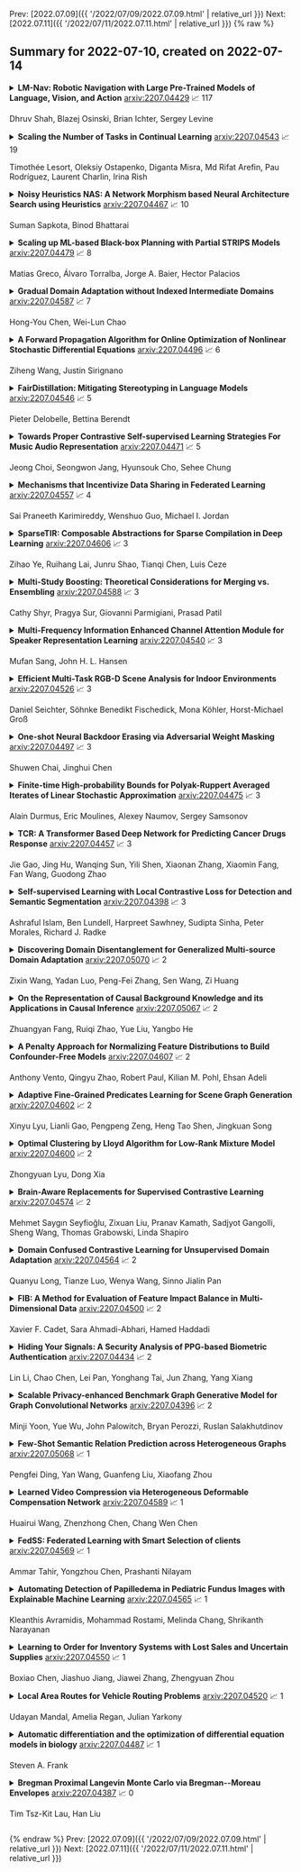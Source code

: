 Prev: [2022.07.09]({{ '/2022/07/09/2022.07.09.html' | relative_url }})  Next: [2022.07.11]({{ '/2022/07/11/2022.07.11.html' | relative_url }})
{% raw %}
## Summary for 2022-07-10, created on 2022-07-14


<details><summary><b>LM-Nav: Robotic Navigation with Large Pre-Trained Models of Language, Vision, and Action</b>
<a href="https://arxiv.org/abs/2207.04429">arxiv:2207.04429</a>
&#x1F4C8; 117 <br>
<p>Dhruv Shah, Blazej Osinski, Brian Ichter, Sergey Levine</p></summary>
<p>

**Abstract:** Goal-conditioned policies for robotic navigation can be trained on large, unannotated datasets, providing for good generalization to real-world settings. However, particularly in vision-based settings where specifying goals requires an image, this makes for an unnatural interface. Language provides a more convenient modality for communication with robots, but contemporary methods typically require expensive supervision, in the form of trajectories annotated with language descriptions. We present a system, LM-Nav, for robotic navigation that enjoys the benefits of training on unannotated large datasets of trajectories, while still providing a high-level interface to the user. Instead of utilizing a labeled instruction following dataset, we show that such a system can be constructed entirely out of pre-trained models for navigation (ViNG), image-language association (CLIP), and language modeling (GPT-3), without requiring any fine-tuning or language-annotated robot data. We instantiate LM-Nav on a real-world mobile robot and demonstrate long-horizon navigation through complex, outdoor environments from natural language instructions. For videos of our experiments, code release, and an interactive Colab notebook that runs in your browser, please check out our project page https://sites.google.com/view/lmnav

</p>
</details>

<details><summary><b>Scaling the Number of Tasks in Continual Learning</b>
<a href="https://arxiv.org/abs/2207.04543">arxiv:2207.04543</a>
&#x1F4C8; 19 <br>
<p>Timothée Lesort, Oleksiy Ostapenko, Diganta Misra, Md Rifat Arefin, Pau Rodríguez, Laurent Charlin, Irina Rish</p></summary>
<p>

**Abstract:** Standard gradient descent algorithms applied to sequences of tasks are known to produce catastrophic forgetting in deep neural networks. When trained on a new task in a sequence, the model updates its parameters on the current task, forgetting past knowledge.
  This article explores scenarios where we scale the number of tasks in a finite environment. Those scenarios are composed of a long sequence of tasks with reoccurring data.
  We show that in such setting, stochastic gradient descent can learn, progress, and converge to a solution that according to existing literature needs a continual learning algorithm. In other words, we show that the model performs knowledge retention and accumulation without specific memorization mechanisms.
  We propose a new experimentation framework, SCoLe (Scaling Continual Learning), to study the knowledge retention and accumulation of algorithms in potentially infinite sequences of tasks. To explore this setting, we performed a large number of experiments on sequences of 1,000 tasks to better understand this new family of settings.
  We also propose a slight modifications to the vanilla stochastic gradient descent to facilitate continual learning in this setting.
  The SCoLe framework represents a good simulation of practical training environments with reoccurring situations and allows the study of convergence behavior in long sequences. Our experiments show that previous results on short scenarios cannot always be extrapolated to longer scenarios.

</p>
</details>

<details><summary><b>Noisy Heuristics NAS: A Network Morphism based Neural Architecture Search using Heuristics</b>
<a href="https://arxiv.org/abs/2207.04467">arxiv:2207.04467</a>
&#x1F4C8; 10 <br>
<p>Suman Sapkota, Binod Bhattarai</p></summary>
<p>

**Abstract:** Network Morphism based Neural Architecture Search (NAS) is one of the most efficient methods, however, knowing where and when to add new neurons or remove dis-functional ones is generally left to black-box Reinforcement Learning models. In this paper, we present a new Network Morphism based NAS called Noisy Heuristics NAS which uses heuristics learned from manually developing neural network models and inspired by biological neuronal dynamics. Firstly, we add new neurons randomly and prune away some to select only the best fitting neurons. Secondly, we control the number of layers in the network using the relationship of hidden units to the number of input-output connections. Our method can increase or decrease the capacity or non-linearity of models online which is specified with a few meta-parameters by the user. Our method generalizes both on toy datasets and on real-world data sets such as MNIST, CIFAR-10, and CIFAR-100. The performance is comparable to the hand-engineered architecture ResNet-18 with the similar parameters.

</p>
</details>

<details><summary><b>Scaling up ML-based Black-box Planning with Partial STRIPS Models</b>
<a href="https://arxiv.org/abs/2207.04479">arxiv:2207.04479</a>
&#x1F4C8; 8 <br>
<p>Matias Greco, Álvaro Torralba, Jorge A. Baier, Hector Palacios</p></summary>
<p>

**Abstract:** A popular approach for sequential decision-making is to perform simulator-based search guided with Machine Learning (ML) methods like policy learning. On the other hand, model-relaxation heuristics can guide the search effectively if a full declarative model is available. In this work, we consider how a practitioner can improve ML-based black-box planning on settings where a complete symbolic model is not available. We show that specifying an incomplete STRIPS model that describes only part of the problem enables the use of relaxation heuristics. Our findings on several planning domains suggest that this is an effective way to improve ML-based black-box planning beyond collecting more data or tuning ML architectures.

</p>
</details>

<details><summary><b>Gradual Domain Adaptation without Indexed Intermediate Domains</b>
<a href="https://arxiv.org/abs/2207.04587">arxiv:2207.04587</a>
&#x1F4C8; 7 <br>
<p>Hong-You Chen, Wei-Lun Chao</p></summary>
<p>

**Abstract:** The effectiveness of unsupervised domain adaptation degrades when there is a large discrepancy between the source and target domains. Gradual domain adaptation (GDA) is one promising way to mitigate such an issue, by leveraging additional unlabeled data that gradually shift from the source to the target. Through sequentially adapting the model along the "indexed" intermediate domains, GDA substantially improves the overall adaptation performance. In practice, however, the extra unlabeled data may not be separated into intermediate domains and indexed properly, limiting the applicability of GDA. In this paper, we investigate how to discover the sequence of intermediate domains when it is not already available. Concretely, we propose a coarse-to-fine framework, which starts with a coarse domain discovery step via progressive domain discriminator training. This coarse domain sequence then undergoes a fine indexing step via a novel cycle-consistency loss, which encourages the next intermediate domain to preserve sufficient discriminative knowledge of the current intermediate domain. The resulting domain sequence can then be used by a GDA algorithm. On benchmark data sets of GDA, we show that our approach, which we name Intermediate DOmain Labeler (IDOL), can lead to comparable or even better adaptation performance compared to the pre-defined domain sequence, making GDA more applicable and robust to the quality of domain sequences. Codes are available at https://github.com/hongyouc/IDOL.

</p>
</details>

<details><summary><b>A Forward Propagation Algorithm for Online Optimization of Nonlinear Stochastic Differential Equations</b>
<a href="https://arxiv.org/abs/2207.04496">arxiv:2207.04496</a>
&#x1F4C8; 6 <br>
<p>Ziheng Wang, Justin Sirignano</p></summary>
<p>

**Abstract:** Optimizing over the stationary distribution of stochastic differential equations (SDEs) is computationally challenging. A new forward propagation algorithm has been recently proposed for the online optimization of SDEs. The algorithm solves an SDE, derived using forward differentiation, which provides a stochastic estimate for the gradient. The algorithm continuously updates the SDE model's parameters and the gradient estimate simultaneously. This paper studies the convergence of the forward propagation algorithm for nonlinear dissipative SDEs. We leverage the ergodicity of this class of nonlinear SDEs to characterize the convergence rate of the transition semi-group and its derivatives. Then, we prove bounds on the solution of a Poisson partial differential equation (PDE) for the expected time integral of the algorithm's stochastic fluctuations around the direction of steepest descent. We then re-write the algorithm using the PDE solution, which allows us to characterize the parameter evolution around the direction of steepest descent. Our main result is a convergence theorem for the forward propagation algorithm for nonlinear dissipative SDEs.

</p>
</details>

<details><summary><b>FairDistillation: Mitigating Stereotyping in Language Models</b>
<a href="https://arxiv.org/abs/2207.04546">arxiv:2207.04546</a>
&#x1F4C8; 5 <br>
<p>Pieter Delobelle, Bettina Berendt</p></summary>
<p>

**Abstract:** Large pre-trained language models are successfully being used in a variety of tasks, across many languages. With this ever-increasing usage, the risk of harmful side effects also rises, for example by reproducing and reinforcing stereotypes. However, detecting and mitigating these harms is difficult to do in general and becomes computationally expensive when tackling multiple languages or when considering different biases. To address this, we present FairDistillation: a cross-lingual method based on knowledge distillation to construct smaller language models while controlling for specific biases. We found that our distillation method does not negatively affect the downstream performance on most tasks and successfully mitigates stereotyping and representational harms. We demonstrate that FairDistillation can create fairer language models at a considerably lower cost than alternative approaches.

</p>
</details>

<details><summary><b>Towards Proper Contrastive Self-supervised Learning Strategies For Music Audio Representation</b>
<a href="https://arxiv.org/abs/2207.04471">arxiv:2207.04471</a>
&#x1F4C8; 5 <br>
<p>Jeong Choi, Seongwon Jang, Hyunsouk Cho, Sehee Chung</p></summary>
<p>

**Abstract:** The common research goal of self-supervised learning is to extract a general representation which an arbitrary downstream task would benefit from. In this work, we investigate music audio representation learned from different contrastive self-supervised learning schemes and empirically evaluate the embedded vectors on various music information retrieval (MIR) tasks where different levels of the music perception are concerned. We analyze the results to discuss the proper direction of contrastive learning strategies for different MIR tasks. We show that these representations convey a comprehensive information about the auditory characteristics of music in general, although each of the self-supervision strategies has its own effectiveness in certain aspect of information.

</p>
</details>

<details><summary><b>Mechanisms that Incentivize Data Sharing in Federated Learning</b>
<a href="https://arxiv.org/abs/2207.04557">arxiv:2207.04557</a>
&#x1F4C8; 4 <br>
<p>Sai Praneeth Karimireddy, Wenshuo Guo, Michael I. Jordan</p></summary>
<p>

**Abstract:** Federated learning is typically considered a beneficial technology which allows multiple agents to collaborate with each other, improve the accuracy of their models, and solve problems which are otherwise too data-intensive / expensive to be solved individually. However, under the expectation that other agents will share their data, rational agents may be tempted to engage in detrimental behavior such as free-riding where they contribute no data but still enjoy an improved model. In this work, we propose a framework to analyze the behavior of such rational data generators. We first show how a naive scheme leads to catastrophic levels of free-riding where the benefits of data sharing are completely eroded. Then, using ideas from contract theory, we introduce accuracy shaping based mechanisms to maximize the amount of data generated by each agent. These provably prevent free-riding without needing any payment mechanism.

</p>
</details>

<details><summary><b>SparseTIR: Composable Abstractions for Sparse Compilation in Deep Learning</b>
<a href="https://arxiv.org/abs/2207.04606">arxiv:2207.04606</a>
&#x1F4C8; 3 <br>
<p>Zihao Ye, Ruihang Lai, Junru Shao, Tianqi Chen, Luis Ceze</p></summary>
<p>

**Abstract:** Sparse tensors are rapidly becoming critical components of modern deep learning workloads. However, developing high-performance sparse operators can be difficult and tedious, and existing vendor libraries cannot satisfy the escalating demands from new operators. Sparse tensor compilers simplify the development of operators, but efficient sparse compilation for deep learning remains challenging because a single sparse format cannot maximize hardware efficiency, and single-shot compilers cannot keep up with latest hardware and system advances. We show that the key to addressing both challenges is two forms of composability. In this paper, we propose SparseTIR, a sparse tensor compilation abstraction that offers composable formats and composable transformations for deep learning workloads. SparseTIR constructs a search space over these composable components for performance tuning. With these improvements, SparseTIR obtains consistent performance speedups vs vendor libraries on GPUs for single operators: 1.1-3.3x for GNN operators and 1.1-4.4x for sparse transformer operators. SparseTIR also accelerates end-to-end GNNs by 1.1-2.2x for GraphSAGE training and 0.9-26x for RGCN inference.

</p>
</details>

<details><summary><b>Multi-Study Boosting: Theoretical Considerations for Merging vs. Ensembling</b>
<a href="https://arxiv.org/abs/2207.04588">arxiv:2207.04588</a>
&#x1F4C8; 3 <br>
<p>Cathy Shyr, Pragya Sur, Giovanni Parmigiani, Prasad Patil</p></summary>
<p>

**Abstract:** Cross-study replicability is a powerful model evaluation criterion that emphasizes generalizability of predictions. When training cross-study replicable prediction models, it is critical to decide between merging and treating the studies separately. We study boosting algorithms in the presence of potential heterogeneity in predictor-outcome relationships across studies and compare two multi-study learning strategies: 1) merging all the studies and training a single model, and 2) multi-study ensembling, which involves training a separate model on each study and ensembling the resulting predictions. In the regression setting, we provide theoretical guidelines based on an analytical transition point to determine whether it is more beneficial to merge or to ensemble for boosting with linear learners. In addition, we characterize a bias-variance decomposition of estimation error for boosting with component-wise linear learners. We verify the theoretical transition point result in simulation and illustrate how it can guide the decision on merging vs. ensembling in an application to breast cancer gene expression data.

</p>
</details>

<details><summary><b>Multi-Frequency Information Enhanced Channel Attention Module for Speaker Representation Learning</b>
<a href="https://arxiv.org/abs/2207.04540">arxiv:2207.04540</a>
&#x1F4C8; 3 <br>
<p>Mufan Sang, John H. L. Hansen</p></summary>
<p>

**Abstract:** Recently, attention mechanisms have been applied successfully in neural network-based speaker verification systems. Incorporating the Squeeze-and-Excitation block into convolutional neural networks has achieved remarkable performance. However, it uses global average pooling (GAP) to simply average the features along time and frequency dimensions, which is incapable of preserving sufficient speaker information in the feature maps. In this study, we show that GAP is a special case of a discrete cosine transform (DCT) on time-frequency domain mathematically using only the lowest frequency component in frequency decomposition. To strengthen the speaker information extraction ability, we propose to utilize multi-frequency information and design two novel and effective attention modules, called Single-Frequency Single-Channel (SFSC) attention module and Multi-Frequency Single-Channel (MFSC) attention module. The proposed attention modules can effectively capture more speaker information from multiple frequency components on the basis of DCT. We conduct comprehensive experiments on the VoxCeleb datasets and a probe evaluation on the 1st 48-UTD forensic corpus. Experimental results demonstrate that our proposed SFSC and MFSC attention modules can efficiently generate more discriminative speaker representations and outperform ResNet34-SE and ECAPA-TDNN systems with relative 20.9% and 20.2% reduction in EER, without adding extra network parameters.

</p>
</details>

<details><summary><b>Efficient Multi-Task RGB-D Scene Analysis for Indoor Environments</b>
<a href="https://arxiv.org/abs/2207.04526">arxiv:2207.04526</a>
&#x1F4C8; 3 <br>
<p>Daniel Seichter, Söhnke Benedikt Fischedick, Mona Köhler, Horst-Michael Groß</p></summary>
<p>

**Abstract:** Semantic scene understanding is essential for mobile agents acting in various environments. Although semantic segmentation already provides a lot of information, details about individual objects as well as the general scene are missing but required for many real-world applications. However, solving multiple tasks separately is expensive and cannot be accomplished in real time given limited computing and battery capabilities on a mobile platform. In this paper, we propose an efficient multi-task approach for RGB-D scene analysis~(EMSANet) that simultaneously performs semantic and instance segmentation~(panoptic segmentation), instance orientation estimation, and scene classification. We show that all tasks can be accomplished using a single neural network in real time on a mobile platform without diminishing performance - by contrast, the individual tasks are able to benefit from each other. In order to evaluate our multi-task approach, we extend the annotations of the common RGB-D indoor datasets NYUv2 and SUNRGB-D for instance segmentation and orientation estimation. To the best of our knowledge, we are the first to provide results in such a comprehensive multi-task setting for indoor scene analysis on NYUv2 and SUNRGB-D.

</p>
</details>

<details><summary><b>One-shot Neural Backdoor Erasing via Adversarial Weight Masking</b>
<a href="https://arxiv.org/abs/2207.04497">arxiv:2207.04497</a>
&#x1F4C8; 3 <br>
<p>Shuwen Chai, Jinghui Chen</p></summary>
<p>

**Abstract:** Recent studies show that despite achieving high accuracy on a number of real-world applications, deep neural networks (DNNs) can be backdoored: by injecting triggered data samples into the training dataset, the adversary can mislead the trained model into classifying any test data to the target class as long as the trigger pattern is presented. To nullify such backdoor threats, various methods have been proposed. Particularly, a line of research aims to purify the potentially compromised model. However, one major limitation of this line of work is the requirement to access sufficient original training data: the purifying performance is a lot worse when the available training data is limited. In this work, we propose Adversarial Weight Masking (AWM), a novel method capable of erasing the neural backdoors even in the one-shot setting. The key idea behind our method is to formulate this into a min-max optimization problem: first, adversarially recover the trigger patterns and then (soft) mask the network weights that are sensitive to the recovered patterns. Comprehensive evaluations of several benchmark datasets suggest that AWM can largely improve the purifying effects over other state-of-the-art methods on various available training dataset sizes.

</p>
</details>

<details><summary><b>Finite-time High-probability Bounds for Polyak-Ruppert Averaged Iterates of Linear Stochastic Approximation</b>
<a href="https://arxiv.org/abs/2207.04475">arxiv:2207.04475</a>
&#x1F4C8; 3 <br>
<p>Alain Durmus, Eric Moulines, Alexey Naumov, Sergey Samsonov</p></summary>
<p>

**Abstract:** This paper provides a finite-time analysis of linear stochastic approximation (LSA) algorithms with fixed step size, a core method in statistics and machine learning. LSA is used to compute approximate solutions of a $d$-dimensional linear system $\bar{\mathbf{A}} θ= \bar{\mathbf{b}}$, for which $(\bar{\mathbf{A}}, \bar{\mathbf{b}})$ can only be estimated through (asymptotically) unbiased observations $\{(\mathbf{A}(Z_n),\mathbf{b}(Z_n))\}_{n \in \mathbb{N}}$. We consider here the case where $\{Z_n\}_{n \in \mathbb{N}}$ is an i.i.d. sequence or a uniformly geometrically ergodic Markov chain, and derive $p$-moments inequality and high probability bounds for the iterates defined by LSA and its Polyak-Ruppert averaged version. More precisely, we establish bounds of order $(p αt_{\operatorname{mix}})^{1/2}d^{1/p}$ on the $p$-th moment of the last iterate of LSA. In this formula $α$ is the step size of the procedure and $t_{\operatorname{mix}}$ is the mixing time of the underlying chain ($t_{\operatorname{mix}}=1$ in the i.i.d. setting). We then prove finite-time instance-dependent bounds on the Polyak-Ruppert averaged sequence of iterates. These results are sharp in the sense that the leading term we obtain matches the local asymptotic minimax limit, including tight dependence on the parameters $(d,t_{\operatorname{mix}})$ in the higher order terms.

</p>
</details>

<details><summary><b>TCR: A Transformer Based Deep Network for Predicting Cancer Drugs Response</b>
<a href="https://arxiv.org/abs/2207.04457">arxiv:2207.04457</a>
&#x1F4C8; 3 <br>
<p>Jie Gao, Jing Hu, Wanqing Sun, Yili Shen, Xiaonan Zhang, Xiaomin Fang, Fan Wang, Guodong Zhao</p></summary>
<p>

**Abstract:** Predicting clinical outcomes to anti-cancer drugs on a personalized basis is challenging in cancer treatment due to the heterogeneity of tumors. Traditional computational efforts have been made to model the effect of drug response on individual samples depicted by their molecular profile, yet overfitting occurs because of the high dimension for omics data, hindering models from clinical application. Recent research shows that deep learning is a promising approach to build drug response models by learning alignment patterns between drugs and samples. However, existing studies employed the simple feature fusion strategy and only considered the drug features as a whole representation while ignoring the substructure information that may play a vital role when aligning drugs and genes. Hereby in this paper, we propose TCR (Transformer based network for Cancer drug Response) to predict anti-cancer drug response. By utilizing an attention mechanism, TCR is able to learn the interactions between drug atom/sub-structure and molecular signatures efficiently in our study. Furthermore, a dual loss function and cross sampling strategy were designed to improve the prediction power of TCR. We show that TCR outperformed all other methods under various data splitting strategies on all evaluation matrices (some with significant improvement). Extensive experiments demonstrate that TCR shows significantly improved generalization ability on independent in-vitro experiments and in-vivo real patient data. Our study highlights the prediction power of TCR and its potential value for cancer drug repurpose and precision oncology treatment.

</p>
</details>

<details><summary><b>Self-supervised Learning with Local Contrastive Loss for Detection and Semantic Segmentation</b>
<a href="https://arxiv.org/abs/2207.04398">arxiv:2207.04398</a>
&#x1F4C8; 3 <br>
<p>Ashraful Islam, Ben Lundell, Harpreet Sawhney, Sudipta Sinha, Peter Morales, Richard J. Radke</p></summary>
<p>

**Abstract:** We present a self-supervised learning (SSL) method suitable for semi-global tasks such as object detection and semantic segmentation. We enforce local consistency between self-learned features, representing corresponding image locations of transformed versions of the same image, by minimizing a pixel-level local contrastive (LC) loss during training. LC-loss can be added to existing self-supervised learning methods with minimal overhead. We evaluate our SSL approach on two downstream tasks -- object detection and semantic segmentation, using COCO, PASCAL VOC, and CityScapes datasets. Our method outperforms the existing state-of-the-art SSL approaches by 1.9% on COCO object detection, 1.4% on PASCAL VOC detection, and 0.6% on CityScapes segmentation.

</p>
</details>

<details><summary><b>Discovering Domain Disentanglement for Generalized Multi-source Domain Adaptation</b>
<a href="https://arxiv.org/abs/2207.05070">arxiv:2207.05070</a>
&#x1F4C8; 2 <br>
<p>Zixin Wang, Yadan Luo, Peng-Fei Zhang, Sen Wang, Zi Huang</p></summary>
<p>

**Abstract:** A typical multi-source domain adaptation (MSDA) approach aims to transfer knowledge learned from a set of labeled source domains, to an unlabeled target domain. Nevertheless, prior works strictly assume that each source domain shares the identical group of classes with the target domain, which could hardly be guaranteed as the target label space is not observable. In this paper, we consider a more versatile setting of MSDA, namely Generalized Multi-source Domain Adaptation, wherein the source domains are partially overlapped, and the target domain is allowed to contain novel categories that are not presented in any source domains. This new setting is more elusive than any existing domain adaptation protocols due to the coexistence of the domain and category shifts across the source and target domains. To address this issue, we propose a variational domain disentanglement (VDD) framework, which decomposes the domain representations and semantic features for each instance by encouraging dimension-wise independence. To identify the target samples of unknown classes, we leverage online pseudo labeling, which assigns the pseudo-labels to unlabeled target data based on the confidence scores. Quantitative and qualitative experiments conducted on two benchmark datasets demonstrate the validity of the proposed framework.

</p>
</details>

<details><summary><b>On the Representation of Causal Background Knowledge and its Applications in Causal Inference</b>
<a href="https://arxiv.org/abs/2207.05067">arxiv:2207.05067</a>
&#x1F4C8; 2 <br>
<p>Zhuangyan Fang, Ruiqi Zhao, Yue Liu, Yangbo He</p></summary>
<p>

**Abstract:** Causal background knowledge about the existence or the absence of causal edges and paths is frequently encountered in observational studies. The shared directed edges and links of a subclass of Markov equivalent DAGs refined due to background knowledge can be represented by a causal maximally partially directed acyclic graph (MPDAG). In this paper, we first provide a sound and complete graphical characterization of causal MPDAGs and give a minimal representation of a causal MPDAG. Then, we introduce a novel representation called direct causal clause (DCC) to represent all types of causal background knowledge in a unified form. Using DCCs, we study the consistency and equivalency of causal background knowledge and show that any causal background knowledge set can be equivalently decomposed into a causal MPDAG plus a minimal residual set of DCCs. Polynomial-time algorithms are also provided for checking the consistency, equivalency, and finding the decomposed MPDAG and residual DCCs. Finally, with causal background knowledge, we prove a sufficient and necessary condition to identify causal effects and surprisingly find that the identifiability of causal effects only depends on the decomposed MPDAG. We also develop a local IDA-type algorithm to estimate the possible values of an unidentifiable effect. Simulations suggest that causal background knowledge can significantly improve the identifiability of causal effects.

</p>
</details>

<details><summary><b>A Penalty Approach for Normalizing Feature Distributions to Build Confounder-Free Models</b>
<a href="https://arxiv.org/abs/2207.04607">arxiv:2207.04607</a>
&#x1F4C8; 2 <br>
<p>Anthony Vento, Qingyu Zhao, Robert Paul, Kilian M. Pohl, Ehsan Adeli</p></summary>
<p>

**Abstract:** Translating machine learning algorithms into clinical applications requires addressing challenges related to interpretability, such as accounting for the effect of confounding variables (or metadata). Confounding variables affect the relationship between input training data and target outputs. When we train a model on such data, confounding variables will bias the distribution of the learned features. A recent promising solution, MetaData Normalization (MDN), estimates the linear relationship between the metadata and each feature based on a non-trainable closed-form solution. However, this estimation is confined by the sample size of a mini-batch and thereby may cause the approach to be unstable during training. In this paper, we extend the MDN method by applying a Penalty approach (referred to as PDMN). We cast the problem into a bi-level nested optimization problem. We then approximate this optimization problem using a penalty method so that the linear parameters within the MDN layer are trainable and learned on all samples. This enables PMDN to be plugged into any architectures, even those unfit to run batch-level operations, such as transformers and recurrent models. We show improvement in model accuracy and greater independence from confounders using PMDN over MDN in a synthetic experiment and a multi-label, multi-site dataset of magnetic resonance images (MRIs).

</p>
</details>

<details><summary><b>Adaptive Fine-Grained Predicates Learning for Scene Graph Generation</b>
<a href="https://arxiv.org/abs/2207.04602">arxiv:2207.04602</a>
&#x1F4C8; 2 <br>
<p>Xinyu Lyu, Lianli Gao, Pengpeng Zeng, Heng Tao Shen, Jingkuan Song</p></summary>
<p>

**Abstract:** The performance of current Scene Graph Generation (SGG) models is severely hampered by hard-to-distinguish predicates, e.g., woman-on/standing on/walking on-beach. As general SGG models tend to predict head predicates and re-balancing strategies prefer tail categories, none of them can appropriately handle hard-to-distinguish predicates. To tackle this issue, inspired by fine-grained image classification, which focuses on differentiating hard-to-distinguish objects, we propose an Adaptive Fine-Grained Predicates Learning (FGPL-A) which aims at differentiating hard-to-distinguish predicates for SGG. First, we introduce an Adaptive Predicate Lattice (PL-A) to figure out hard-to-distinguish predicates, which adaptively explores predicate correlations in keeping with model's dynamic learning pace. Practically, PL-A is initialized from SGG dataset, and gets refined by exploring model's predictions of current mini-batch. Utilizing PL-A, we propose an Adaptive Category Discriminating Loss (CDL-A) and an Adaptive Entity Discriminating Loss (EDL-A), which progressively regularize model's discriminating process with fine-grained supervision concerning model's dynamic learning status, ensuring balanced and efficient learning process. Extensive experimental results show that our proposed model-agnostic strategy significantly boosts performance of benchmark models on VG-SGG and GQA-SGG datasets by up to 175% and 76% on Mean Recall@100, achieving new state-of-the-art performance. Moreover, experiments on Sentence-to-Graph Retrieval and Image Captioning tasks further demonstrate practicability of our method.

</p>
</details>

<details><summary><b>Optimal Clustering by Lloyd Algorithm for Low-Rank Mixture Model</b>
<a href="https://arxiv.org/abs/2207.04600">arxiv:2207.04600</a>
&#x1F4C8; 2 <br>
<p>Zhongyuan Lyu, Dong Xia</p></summary>
<p>

**Abstract:** This paper investigates the computational and statistical limits in clustering matrix-valued observations. We propose a low-rank mixture model (LrMM), adapted from the classical Gaussian mixture model (GMM) to treat matrix-valued observations, which assumes low-rankness for population center matrices. A computationally efficient clustering method is designed by integrating Lloyd algorithm and low-rank approximation. Once well-initialized, the algorithm converges fast and achieves an exponential-type clustering error rate that is minimax optimal. Meanwhile, we show that a tensor-based spectral method delivers a good initial clustering. Comparable to GMM, the minimax optimal clustering error rate is decided by the separation strength, i.e, the minimal distance between population center matrices. By exploiting low-rankness, the proposed algorithm is blessed with a weaker requirement on separation strength. Unlike GMM, however, the statistical and computational difficulty of LrMM is characterized by the signal strength, i.e, the smallest non-zero singular values of population center matrices. Evidences are provided showing that no polynomial-time algorithm is consistent if the signal strength is not strong enough, even though the separation strength is strong. The performance of our low-rank Lloyd algorithm is further demonstrated under sub-Gaussian noise. Intriguing differences between estimation and clustering under LrMM are discussed. The merits of low-rank Lloyd algorithm are confirmed by comprehensive simulation experiments. Finally, our method outperforms others in the literature on real-world datasets.

</p>
</details>

<details><summary><b>Brain-Aware Replacements for Supervised Contrastive Learning</b>
<a href="https://arxiv.org/abs/2207.04574">arxiv:2207.04574</a>
&#x1F4C8; 2 <br>
<p>Mehmet Saygın Seyfioğlu, Zixuan Liu, Pranav Kamath, Sadjyot Gangolli, Sheng Wang, Thomas Grabowski, Linda Shapiro</p></summary>
<p>

**Abstract:** We propose a novel framework for Alzheimer's disease (AD) detection using brain MRIs. The framework starts with a data augmentation method called Brain-Aware Replacements (BAR), which leverages a standard brain parcellation to replace medically-relevant 3D brain regions in an anchor MRI from a randomly picked MRI to create synthetic samples. Ground truth "hard" labels are also linearly mixed depending on the replacement ratio in order to create "soft" labels. BAR produces a great variety of realistic-looking synthetic MRIs with higher local variability compared to other mix-based methods, such as CutMix. On top of BAR, we propose using a soft-label-capable supervised contrastive loss, aiming to learn the relative similarity of representations that reflect how mixed are the synthetic MRIs using our soft labels. This way, we do not fully exhaust the entropic capacity of our hard labels, since we only use them to create soft labels and synthetic MRIs through BAR. We show that a model pre-trained using our framework can be further fine-tuned with a cross-entropy loss using the hard labels that were used to create the synthetic samples. We validated the performance of our framework in a binary AD detection task against both from-scratch supervised training and state-of-the-art self-supervised training plus fine-tuning approaches. Then we evaluated BAR's individual performance compared to another mix-based method CutMix by integrating it within our framework. We show that our framework yields superior results in both precision and recall for the AD detection task.

</p>
</details>

<details><summary><b>Domain Confused Contrastive Learning for Unsupervised Domain Adaptation</b>
<a href="https://arxiv.org/abs/2207.04564">arxiv:2207.04564</a>
&#x1F4C8; 2 <br>
<p>Quanyu Long, Tianze Luo, Wenya Wang, Sinno Jialin Pan</p></summary>
<p>

**Abstract:** In this work, we study Unsupervised Domain Adaptation (UDA) in a challenging self-supervised approach. One of the difficulties is how to learn task discrimination in the absence of target labels. Unlike previous literature which directly aligns cross-domain distributions or leverages reverse gradient, we propose Domain Confused Contrastive Learning (DCCL) to bridge the source and the target domains via domain puzzles, and retain discriminative representations after adaptation. Technically, DCCL searches for a most domain-challenging direction and exquisitely crafts domain confused augmentations as positive pairs, then it contrastively encourages the model to pull representations towards the other domain, thus learning more stable and effective domain invariances. We also investigate whether contrastive learning necessarily helps with UDA when performing other data augmentations. Extensive experiments demonstrate that DCCL significantly outperforms baselines.

</p>
</details>

<details><summary><b>FIB: A Method for Evaluation of Feature Impact Balance in Multi-Dimensional Data</b>
<a href="https://arxiv.org/abs/2207.04500">arxiv:2207.04500</a>
&#x1F4C8; 2 <br>
<p>Xavier F. Cadet, Sara Ahmadi-Abhari, Hamed Haddadi</p></summary>
<p>

**Abstract:** Errors might not have the same consequences depending on the task at hand. Nevertheless, there is limited research investigating the impact of imbalance in the contribution of different features in an error vector. Therefore, we propose the Feature Impact Balance (FIB) score. It measures whether there is a balanced impact of features in the discrepancies between two vectors. We designed the FIB score to lie in [0, 1]. Scores close to 0 indicate that a small number of features contribute to most of the error, and scores close to 1 indicate that most features contribute to the error equally. We experimentally study the FIB on different datasets, using AutoEncoders and Variational AutoEncoders. We show how the feature impact balance varies during training and showcase its usability to support model selection for single output and multi-output tasks.

</p>
</details>

<details><summary><b>Hiding Your Signals: A Security Analysis of PPG-based Biometric Authentication</b>
<a href="https://arxiv.org/abs/2207.04434">arxiv:2207.04434</a>
&#x1F4C8; 2 <br>
<p>Lin Li, Chao Chen, Lei Pan, Yonghang Tai, Jun Zhang, Yang Xiang</p></summary>
<p>

**Abstract:** Recently, physiological signal-based biometric systems have received wide attention. Unlike traditional biometric features, physiological signals can not be easily compromised (usually unobservable to human eyes). Photoplethysmography (PPG) signal is easy to measure, making it more attractive than many other physiological signals for biometric authentication. However, with the advent of remote PPG (rPPG), unobservability has been challenged when the attacker can remotely steal the rPPG signals by monitoring the victim's face, subsequently posing a threat to PPG-based biometrics. In PPG-based biometric authentication, current attack approaches mandate the victim's PPG signal, making rPPG-based attacks neglected. In this paper, we firstly analyze the security of PPG-based biometrics, including user authentication and communication protocols. We evaluate the signal waveforms, heart rate and inter-pulse-interval information extracted by five rPPG methods, including four traditional optical computing methods (CHROM, POS, LGI, PCA) and one deep learning method (CL_rPPG). We conducted experiments on five datasets (PURE, UBFC_rPPG, UBFC_Phys, LGI_PPGI, and COHFACE) to collect a comprehensive set of results. Our empirical studies show that rPPG poses a serious threat to the authentication system. The success rate of the rPPG signal spoofing attack in the user authentication system reached 0.35. The bit hit rate is 0.6 in inter-pulse-interval-based security protocols. Further, we propose an active defence strategy to hide the physiological signals of the face to resist the attack. It reduces the success rate of rPPG spoofing attacks in user authentication to 0.05. The bit hit rate was reduced to 0.5, which is at the level of a random guess. Our strategy effectively prevents the exposure of PPG signals to protect users' sensitive physiological data.

</p>
</details>

<details><summary><b>Scalable Privacy-enhanced Benchmark Graph Generative Model for Graph Convolutional Networks</b>
<a href="https://arxiv.org/abs/2207.04396">arxiv:2207.04396</a>
&#x1F4C8; 2 <br>
<p>Minji Yoon, Yue Wu, John Palowitch, Bryan Perozzi, Ruslan Salakhutdinov</p></summary>
<p>

**Abstract:** A surge of interest in Graph Convolutional Networks (GCN) has produced thousands of GCN variants, with hundreds introduced every year. In contrast, many GCN models re-use only a handful of benchmark datasets as many graphs of interest, such as social or commercial networks, are proprietary. We propose a new graph generation problem to enable generating a diverse set of benchmark graphs for GCNs following the distribution of a source graph -- possibly proprietary -- with three requirements: 1) benchmark effectiveness as a substitute for the source graph for GCN research, 2) scalability to process large-scale real-world graphs, and 3) a privacy guarantee for end-users. With a novel graph encoding scheme, we reframe large-scale graph generation problem into medium-length sequence generation problem and apply the strong generation power of the Transformer architecture to the graph domain. Extensive experiments across a vast body of graph generative models show that our model can successfully generate benchmark graphs with the realistic graph structure, node attributes, and node labels required to benchmark GCNs on node classification tasks.

</p>
</details>

<details><summary><b>Few-Shot Semantic Relation Prediction across Heterogeneous Graphs</b>
<a href="https://arxiv.org/abs/2207.05068">arxiv:2207.05068</a>
&#x1F4C8; 1 <br>
<p>Pengfei Ding, Yan Wang, Guanfeng Liu, Xiaofang Zhou</p></summary>
<p>

**Abstract:** Semantic relation prediction aims to mine the implicit relationships between objects in heterogeneous graphs, which consist of different types of objects and different types of links. In real-world scenarios, new semantic relations constantly emerge and they typically appear with only a few labeled data. Since a variety of semantic relations exist in multiple heterogeneous graphs, the transferable knowledge can be mined from some existing semantic relations to help predict the new semantic relations with few labeled data. This inspires a novel problem of few-shot semantic relation prediction across heterogeneous graphs. However, the existing methods cannot solve this problem because they not only require a large number of labeled samples as input, but also focus on a single graph with a fixed heterogeneity. Targeting this novel and challenging problem, in this paper, we propose a Meta-learning based Graph neural network for Semantic relation prediction, named MetaGS. Firstly, MetaGS decomposes the graph structure between objects into multiple normalized subgraphs, then adopts a two-view graph neural network to capture local heterogeneous information and global structure information of these subgraphs. Secondly, MetaGS aggregates the information of these subgraphs with a hyper-prototypical network, which can learn from existing semantic relations and adapt to new semantic relations. Thirdly, using the well-initialized two-view graph neural network and hyper-prototypical network, MetaGS can effectively learn new semantic relations from different graphs while overcoming the limitation of few labeled data. Extensive experiments on three real-world datasets have demonstrated the superior performance of MetaGS over the state-of-the-art methods.

</p>
</details>

<details><summary><b>Learned Video Compression via Heterogeneous Deformable Compensation Network</b>
<a href="https://arxiv.org/abs/2207.04589">arxiv:2207.04589</a>
&#x1F4C8; 1 <br>
<p>Huairui Wang, Zhenzhong Chen, Chang Wen Chen</p></summary>
<p>

**Abstract:** Learned video compression has recently emerged as an essential research topic in developing advanced video compression technologies, where motion compensation is considered one of the most challenging issues. In this paper, we propose a learned video compression framework via heterogeneous deformable compensation strategy (HDCVC) to tackle the problems of unstable compression performance caused by single-size deformable kernels in downsampled feature domain. More specifically, instead of utilizing optical flow warping or single-size-kernel deformable alignment, the proposed algorithm extracts features from the two adjacent frames to estimate content-adaptive heterogeneous deformable (HetDeform) kernel offsets. Then we transform the reference features with the HetDeform convolution to accomplish motion compensation. Moreover, we design a Spatial-Neighborhood-Conditioned Divisive Normalization (SNCDN) to achieve more effective data Gaussianization combined with the Generalized Divisive Normalization. Furthermore, we propose a multi-frame enhanced reconstruction module for exploiting context and temporal information for final quality enhancement. Experimental results indicate that HDCVC achieves superior performance than the recent state-of-the-art learned video compression approaches.

</p>
</details>

<details><summary><b>FedSS: Federated Learning with Smart Selection of clients</b>
<a href="https://arxiv.org/abs/2207.04569">arxiv:2207.04569</a>
&#x1F4C8; 1 <br>
<p>Ammar Tahir, Yongzhou Chen, Prashanti Nilayam</p></summary>
<p>

**Abstract:** Federated learning provides the ability to learn over heterogeneous user data in a distributed manner, while preserving user privacy. However, its current clients selection technique is a source of bias as it discriminates against slow clients. For starters, it selects clients that satisfy certain network and system specific criteria, thus not selecting slow clients. Even when such clients are included in the training process, they either straggle the training or are altogether dropped from the round for being too slow. Our proposed idea looks to find a sweet spot between fast convergence and heterogeneity by looking at smart clients selection and scheduling techniques.

</p>
</details>

<details><summary><b>Automating Detection of Papilledema in Pediatric Fundus Images with Explainable Machine Learning</b>
<a href="https://arxiv.org/abs/2207.04565">arxiv:2207.04565</a>
&#x1F4C8; 1 <br>
<p>Kleanthis Avramidis, Mohammad Rostami, Melinda Chang, Shrikanth Narayanan</p></summary>
<p>

**Abstract:** Papilledema is an ophthalmic neurologic disorder in which increased intracranial pressure leads to swelling of the optic nerves. Undiagnosed papilledema in children may lead to blindness and may be a sign of life-threatening conditions, such as brain tumors. Robust and accurate clinical diagnosis of this syndrome can be facilitated by automated analysis of fundus images using deep learning, especially in the presence of challenges posed by pseudopapilledema that has similar fundus appearance but distinct clinical implications. We present a deep learning-based algorithm for the automatic detection of pediatric papilledema. Our approach is based on optic disc localization and detection of explainable papilledema indicators through data augmentation. Experiments on real-world clinical data demonstrate that our proposed method is effective with a diagnostic accuracy comparable to expert ophthalmologists.

</p>
</details>

<details><summary><b>Learning to Order for Inventory Systems with Lost Sales and Uncertain Supplies</b>
<a href="https://arxiv.org/abs/2207.04550">arxiv:2207.04550</a>
&#x1F4C8; 1 <br>
<p>Boxiao Chen, Jiashuo Jiang, Jiawei Zhang, Zhengyuan Zhou</p></summary>
<p>

**Abstract:** We consider a stochastic lost-sales inventory control system with a lead time $L$ over a planning horizon $T$. Supply is uncertain, and is a function of the order quantity (due to random yield/capacity, etc). We aim to minimize the $T$-period cost, a problem that is known to be computationally intractable even under known distributions of demand and supply. In this paper, we assume that both the demand and supply distributions are unknown and develop a computationally efficient online learning algorithm. We show that our algorithm achieves a regret (i.e. the performance gap between the cost of our algorithm and that of an optimal policy over $T$ periods) of $O(L+\sqrt{T})$ when $L\geq\log(T)$. We do so by 1) showing our algorithm cost is higher by at most $O(L+\sqrt{T})$ for any $L\geq 0$ compared to an optimal constant-order policy under complete information (a well-known and widely-used algorithm) and 2) leveraging its known performance guarantee from the existing literature. To the best of our knowledge, a finite-sample $O(\sqrt{T})$ (and polynomial in $L$) regret bound when benchmarked against an optimal policy is not known before in the online inventory control literature. A key challenge in this learning problem is that both demand and supply data can be censored; hence only truncated values are observable. We circumvent this challenge by showing that the data generated under an order quantity $q^2$ allows us to simulate the performance of not only $q^2$ but also $q^1$ for all $q^1<q^2$, a key observation to obtain sufficient information even under data censoring. By establishing a high probability coupling argument, we are able to evaluate and compare the performance of different order policies at their steady state within a finite time horizon. Since the problem lacks convexity, we develop an active elimination method that adaptively rules out suboptimal solutions.

</p>
</details>

<details><summary><b>Local Area Routes for Vehicle Routing Problems</b>
<a href="https://arxiv.org/abs/2207.04520">arxiv:2207.04520</a>
&#x1F4C8; 1 <br>
<p>Udayan Mandal, Amelia Regan, Julian Yarkony</p></summary>
<p>

**Abstract:** We consider an approach for improving the efficiency of column generation (CG) methods for solving vehicle routing problems. We introduce Local Area (LA) route relaxations, an alternative/complement to the commonly used ng-route relaxations and Decremental State Space Relaxations (DSSR) inside of CG formulations. LA routes are a subset of ng-routes and a super-set of elementary routes. Normally, the pricing stage of CG must produce elementary routes, which are routes without repeated customers, using processes which can be computationally expensive. Non-elementary routes visit at least one customer more than once, creating a cycle. LA routes relax the constraint of being an elementary route in such a manner as to permit efficient pricing. LA routes are best understood in terms of ng-route relaxations. Ng-routes are routes which are permitted to have non-localized cycles in space; this means that at least one intermediate customer (called a breaker) in the cycle must consider the starting customer in the cycle to be spatially far away. LA routes are described using a set of special indexes corresponding to customers on the route ordered from the start to the end of the route. LA route relaxations further restrict the set of permitted cycles beyond that of ng-routes by additionally enforcing that the breaker must be a located at a special index where the set of special indexes is defined recursively as follows. The first special index in the route is at index 1 meaning that it is associated with the first customer in the route. The k'th special index corresponds to the first customer after the k-1'th special index, that is not considered to be a neighbor of (considered spatially far from) the customer located at the k-1'th special index. We demonstrate that LA route relaxations can significantly improve the computational speed of pricing when compared to the standard DSSR.

</p>
</details>

<details><summary><b>Automatic differentiation and the optimization of differential equation models in biology</b>
<a href="https://arxiv.org/abs/2207.04487">arxiv:2207.04487</a>
&#x1F4C8; 1 <br>
<p>Steven A. Frank</p></summary>
<p>

**Abstract:** A computational revolution unleashed the power of artificial neural networks. At the heart of that revolution is automatic differentiation, which calculates the derivative of a performance measure relative to a large number of parameters. Differentiation enhances the discovery of improved performance in large models, an achievement that was previously difficult or impossible. Recently, a second computational advance optimizes the temporal trajectories traced by differential equations. Optimization requires differentiating a measure of performance over a trajectory, such as the closeness of tracking the environment, with respect to the parameters of the differential equations. Because model trajectories are usually calculated numerically by multistep algorithms, such as Runge-Kutta, the automatic differentiation must be passed through the numerical algorithm. This article explains how such automatic differentiation of trajectories is achieved. It also discusses why such computational breakthroughs are likely to advance theoretical and statistical studies of biological problems, in which one can consider variables as dynamic paths over time and space. Many common problems arise between improving success in computational learning models over performance landscapes, improving evolutionary fitness over adaptive landscapes, and improving statistical fits to data over information landscapes.

</p>
</details>

<details><summary><b>Bregman Proximal Langevin Monte Carlo via Bregman--Moreau Envelopes</b>
<a href="https://arxiv.org/abs/2207.04387">arxiv:2207.04387</a>
&#x1F4C8; 0 <br>
<p>Tim Tsz-Kit Lau, Han Liu</p></summary>
<p>

**Abstract:** We propose efficient Langevin Monte Carlo algorithms for sampling distributions with nonsmooth convex composite potentials, which is the sum of a continuously differentiable function and a possibly nonsmooth function. We devise such algorithms leveraging recent advances in convex analysis and optimization methods involving Bregman divergences, namely the Bregman--Moreau envelopes and the Bregman proximity operators, and in the Langevin Monte Carlo algorithms reminiscent of mirror descent. The proposed algorithms extend existing Langevin Monte Carlo algorithms in two aspects -- the ability to sample nonsmooth distributions with mirror descent-like algorithms, and the use of the more general Bregman--Moreau envelope in place of the Moreau envelope as a smooth approximation of the nonsmooth part of the potential. A particular case of the proposed scheme is reminiscent of the Bregman proximal gradient algorithm. The efficiency of the proposed methodology is illustrated with various sampling tasks at which existing Langevin Monte Carlo methods are known to perform poorly.

</p>
</details>


{% endraw %}
Prev: [2022.07.09]({{ '/2022/07/09/2022.07.09.html' | relative_url }})  Next: [2022.07.11]({{ '/2022/07/11/2022.07.11.html' | relative_url }})